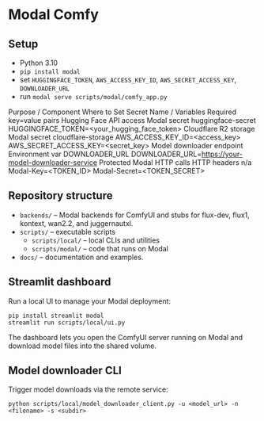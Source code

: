 # Modal Comfy

## Setup
- Python 3.10
- `pip install modal`
- set `HUGGINGFACE_TOKEN`, `AWS_ACCESS_KEY_ID`, `AWS_SECRET_ACCESS_KEY`, `DOWNLOADER_URL`
- run `modal serve scripts/modal/comfy_app.py`

Purpose / Component     Where to Set    Secret Name / Variables Required key=value pairs
Hugging Face API access Modal secret    huggingface-secret      HUGGINGFACE_TOKEN=<your_hugging_face_token>
Cloudflare R2 storage   Modal secret    cloudflare-storage      AWS_ACCESS_KEY_ID=<access_key>
AWS_SECRET_ACCESS_KEY=<secret_key>
Model downloader endpoint       Environment var DOWNLOADER_URL  DOWNLOADER_URL=<https://your-model-downloader-service>
Protected Modal HTTP calls      HTTP headers    n/a     Modal-Key=<TOKEN_ID>
Modal-Secret=<TOKEN_SECRET>

## Repository structure
- `backends/` – Modal backends for ComfyUI and stubs for flux-dev, flux1, kontext, wan2.2, and juggernautxl.
- `scripts/` – executable scripts
  - `scripts/local/` – local CLIs and utilities
  - `scripts/modal/` – code that runs on Modal
- `docs/` – documentation and examples.

## Streamlit dashboard

Run a local UI to manage your Modal deployment:

```
pip install streamlit modal
streamlit run scripts/local/ui.py
```

The dashboard lets you open the ComfyUI server running on Modal and download model files into the shared volume.

## Model downloader CLI

Trigger model downloads via the remote service:

```
python scripts/local/model_downloader_client.py -u <model_url> -n <filename> -s <subdir>
```
